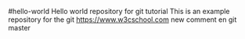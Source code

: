 #hello-world
Hello world repository for git tutorial 
This is an example repository for the git https://www.w3cschool.com
new comment en git master
